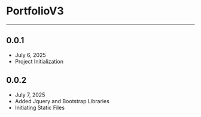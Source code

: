 # PortfolioV3

---

## 0.0.1
- July 6, 2025
- Project Initialization

## 0.0.2
- July 7, 2025
- Added Jquery and Bootstrap Libraries
- Initiating Static Files
